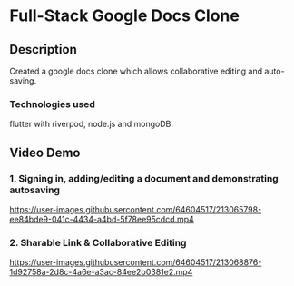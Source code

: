 # Full-Stack Google Docs Clone #

## Description ##
Created a google docs clone which allows collaborative editing and auto-saving. 

### Technologies used ###
flutter with riverpod, node.js and mongoDB.

## Video Demo ##

### 1. Signing in, adding/editing a document and demonstrating autosaving ###
https://user-images.githubusercontent.com/64604517/213065798-ee84bde9-041c-4434-a4bd-5f78ee95cdcd.mp4


### 2. Sharable Link & Collaborative Editing ###
https://user-images.githubusercontent.com/64604517/213068876-1d92758a-2d8c-4a6e-a3ac-84ee2b0381e2.mp4

